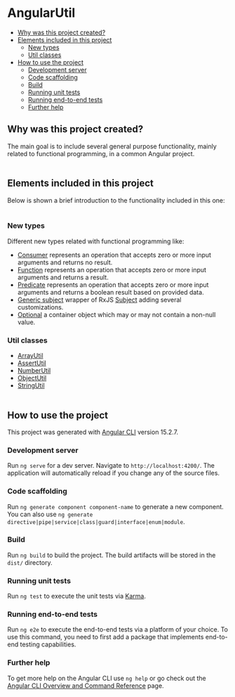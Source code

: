 # AngularUtil

- [Why was this project created?](#why-was-this-project-created)
- [Elements included in this project](#elements-included-in-this-project)
  - [New types](#new-types)
  - [Util classes](#util-classes)
- [How to use the project](#how-to-use-the-project)
  - [Development server](#development-server)
  - [Code scaffolding](#code-scaffolding)
  - [Build](#build)
  - [Running unit tests](#running-unit-tests)
  - [Running end-to-end tests](#running-end-to-end-tests)
  - [Further help](#further-help) 


## Why was this project created?

The main goal is to include several general purpose functionality, mainly related to functional programming, in a common Angular project.
<br><br>



## Elements included in this project

Below is shown a brief introduction to the functionality included in this one:
<br><br>


### New types

Different new types related with functional programming like: 

* [Consumer](https://github.com/doctore/AngularUtil/blob/master/src/app/core/types/consumer) represents an operation that accepts zero or more input arguments and returns no result.
* [Function](https://github.com/doctore/AngularUtil/blob/master/src/app/core/types/function) represents an operation that accepts zero or more input arguments and returns a result.
* [Predicate](https://github.com/doctore/AngularUtil/blob/master/src/app/core/types/predicate) represents an operation that accepts zero or more input arguments and returns a boolean result based on provided data.
* [Generic subject](https://github.com/doctore/AngularUtil/blob/master/src/app/core/types/subject/generic-subject.type.ts) wrapper of RxJS [Subject](https://rxjs.dev/guide/subject) adding several customizations.
* [Optional](https://github.com/doctore/AngularUtil/blob/master/src/app/core/types/optional.type.ts) a container object which may or may not contain a non-null value.


### Util classes

* [ArrayUtil](https://github.com/doctore/AngularUtil/blob/master/src/app/core/util/array.util.ts)
* [AssertUtil](https://github.com/doctore/AngularUtil/blob/master/src/app/core/util/assert.util.ts)
* [NumberUtil](https://github.com/doctore/AngularUtil/blob/master/src/app/core/util/number.util.ts)
* [ObjectUtil](https://github.com/doctore/AngularUtil/blob/master/src/app/core/util/object.util.ts)
* [StringUtil](https://github.com/doctore/AngularUtil/blob/master/src/app/core/util/string.util.ts)
<br><br>


## How to use the project

This project was generated with [Angular CLI](https://github.com/angular/angular-cli) version 15.2.7.


### Development server

Run `ng serve` for a dev server. Navigate to `http://localhost:4200/`. The application will automatically reload if you change any of the source files.


### Code scaffolding

Run `ng generate component component-name` to generate a new component. You can also use `ng generate directive|pipe|service|class|guard|interface|enum|module`.


### Build

Run `ng build` to build the project. The build artifacts will be stored in the `dist/` directory.


### Running unit tests

Run `ng test` to execute the unit tests via [Karma](https://karma-runner.github.io).


### Running end-to-end tests

Run `ng e2e` to execute the end-to-end tests via a platform of your choice. To use this command, you need to first add a package that implements end-to-end testing capabilities.


### Further help

To get more help on the Angular CLI use `ng help` or go check out the [Angular CLI Overview and Command Reference](https://angular.io/cli) page.
